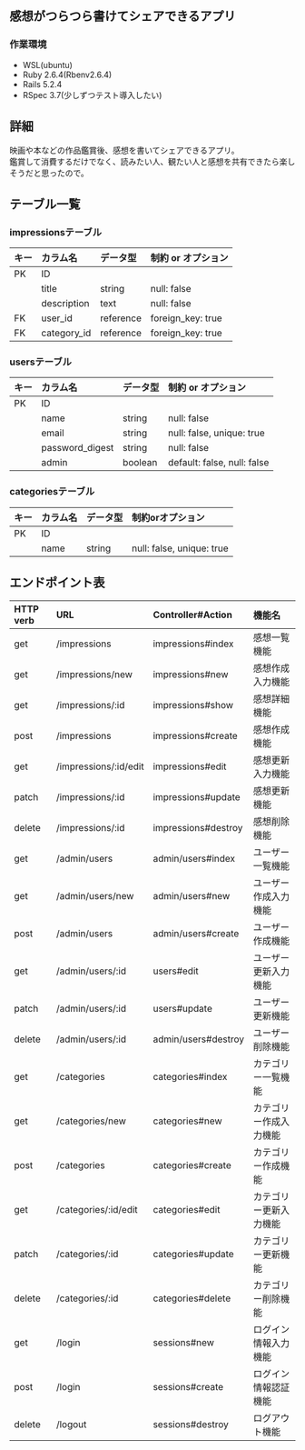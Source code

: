 ## 感想がつらつら書けてシェアできるアプリ
### 作業環境
- WSL(ubuntu)
- Ruby 2.6.4(Rbenv2.6.4)
- Rails 5.2.4
- RSpec 3.7(少しずつテスト導入したい)  
  
## 詳細
映画や本などの作品鑑賞後、感想を書いてシェアできるアプリ。  
鑑賞して消費するだけでなく、読みたい人、観たい人と感想を共有できたら楽しそうだと思ったので。  

## テーブル一覧

### impressionsテーブル
|キー|カラム名|データ型|制約 or オプション|
|:----|:----|:----|:----|
|PK|ID| | |
| |title|string|null: false|
| |description|text|null: false|
|FK|user_id|reference|foreign_key: true|
|FK|category_id|reference|foreign_key: true|

### usersテーブル
|キー|カラム名|データ型|制約 or オプション|
|:----|:----|:----|:----|
|PK|ID| | |
| |name|string|null: false|
| |email|string|null: false, unique: true|
| |password_digest|string|null: false|
| |admin|boolean|default: false, null: false|

### categoriesテーブル
|キー|カラム名|データ型|制約orオプション|
|:----|:----|:----|:----|
|PK|ID| | |
| |name|string|null: false, unique: true|

## エンドポイント表
|HTTP verb|URL|Controller#Action|機能名|
|:----|:----|:----|:----|
|get|/impressions|impressions#index|感想一覧機能|
|get|/impressions/new|impressions#new|感想作成入力機能|
|get|/impressions/:id|impressions#show|感想詳細機能|
|post|/impressions|impressions#create|感想作成機能|
|get|/impressions/:id/edit|impressions#edit|感想更新入力機能|
|patch|/impressions/:id|impressions#update|感想更新機能|
|delete|/impressions/:id|impressions#destroy|感想削除機能|
|get|/admin/users|admin/users#index|ユーザー一覧機能|
|get|/admin/users/new|admin/users#new|ユーザー作成入力機能|
|post|/admin/users|admin/users#create|ユーザー作成機能|
|get|/admin/users/:id|users#edit|ユーザー更新入力機能|
|patch|/admin/users/:id|users#update|ユーザー更新機能|
|delete|/admin/users/:id|admin/users#destroy|ユーザー削除機能|
|get|/categories|categories#index|カテゴリー一覧機能|
|get|/categories/new|categories#new|カテゴリー作成入力機能|
|post|/categories|categories#create|カテゴリー作成機能|
|get|/categories/:id/edit|categories#edit|カテゴリー更新入力機能|
|patch|/categories/:id|categories#update|カテゴリー更新機能|
|delete|/categories/:id|categories#delete|カテゴリー削除機能|
|get|/login|sessions#new|ログイン情報入力機能|
|post|/login|sessions#create|ログイン情報認証機能|
|delete|/logout|sessions#destroy|ログアウト機能|
